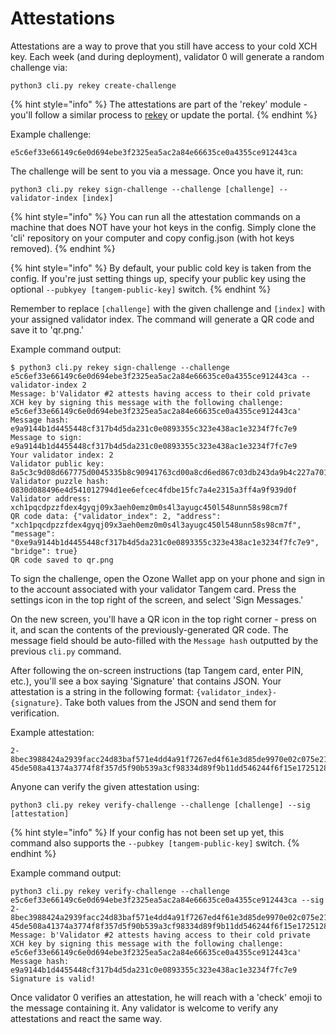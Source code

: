 # Attestations

Attestations are a way to prove that you still have access to your cold XCH key. Each week (and during deployment), validator 0 will generate a random challenge via:

```
python3 cli.py rekey create-challenge
```

{% hint style="info" %}
The attestations are part of the 'rekey' module - you'll follow a similar process to [rekey](rekeying.md) or update the portal.
{% endhint %}

Example challenge:

```
e5c6ef33e66149c6e0d694ebe3f2325ea5ac2a84e66635ce0a4355ce912443ca
```

The challenge will be sent to you via a message. Once you have it, run:

```
python3 cli.py rekey sign-challenge --challenge [challenge] --validator-index [index]
```

{% hint style="info" %}
You can run all the attestation commands on a machine that does NOT have your hot keys in the config. Simply clone the 'cli' repository on your computer and copy config.json (with hot keys removed).
{% endhint %}

{% hint style="info" %}
By default, your public cold key is taken from the config. If you're just setting things up, specify your public key using the optional `--pubkyey [tangem-public-key]` switch.
{% endhint %}

Remember to replace `[challenge]` with the given challenge and `[index]` with your assigned validator index. The command will generate a QR code and save it to 'qr.png.'

Example command output:

```
$ python3 cli.py rekey sign-challenge --challenge e5c6ef33e66149c6e0d694ebe3f2325ea5ac2a84e66635ce0a4355ce912443ca --validator-index 2
Message: b'Validator #2 attests having access to their cold private XCH key by signing this message with the following challenge: e5c6ef33e66149c6e0d694ebe3f2325ea5ac2a84e66635ce0a4355ce912443ca'
Message hash: e9a9144b1d4455448cf317b4d5da231c0e0893355c323e438ac1e3234f7fc7e9
Message to sign: e9a9144b1d4455448cf317b4d5da231c0e0893355c323e438ac1e3234f7fc7e9
Your validator index: 2
Validator public key: 8a5c3c9d08d667775d0045335b8c90941763cd00a8cd6ed867c03db243da9b4c227a7012859b9355376df297bd5d8811
Validator puzzle hash: 0830d088496e4d541012794d1ee6efcec4fdbe15fc7a4e2315a3ff4a9f939d0f
Validator address: xch1pqcdpzzfdex4gyqj09x3aeh0emz0m0s4l3ayugc450l548unn58s98cm7f
QR code data: {"validator_index": 2, "address": "xch1pqcdpzzfdex4gyqj09x3aeh0emz0m0s4l3ayugc450l548unn58s98cm7f", "message": "0xe9a9144b1d4455448cf317b4d5da231c0e0893355c323e438ac1e3234f7fc7e9", "bridge": true}
QR code saved to qr.png
```

To sign the challenge, open the Ozone Wallet app on your phone and sign in to the account associated with your validator Tangem card. Press the settings icon in the top right of the screen, and select 'Sign Messages.'

On the new screen, you'll have a QR icon in the top right corner - press on it, and scan the contents of the previously-generated QR code. The message field should be auto-filled with the `Message hash` outputted by the previous `cli.py` command.

After following the on-screen instructions (tap Tangem card, enter PIN, etc.), you'll see a box saying 'Signature' that contains JSON. Your attestation is a string in the following format: `{validator_index}-{signature}`. Take both values from the JSON and send them for verification.

Example attestation:

```
2-8bec3988424a2939facc24d83baf571e4dd4a91f7267ed4f61e3d85de9970e02c075e21f43ed98bb529b17f86d43e42f01d6767fa8439576a9708
45de508a41374a3774f8f357d5f90b539a3cf98334d89f9b11dd546244f6f15e1725128ba7e
```

Anyone can  verify the given attestation using:

```
python3 cli.py rekey verify-challenge --challenge [challenge] --sig [attestation]
```

{% hint style="info" %}
If your config has not been set up yet, this command also supports the `--pubkey [tangem-public-key]` switch.
{% endhint %}

Example command output:

```
python3 cli.py rekey verify-challenge --challenge e5c6ef33e66149c6e0d694ebe3f2325ea5ac2a84e66635ce0a4355ce912443ca --sig 2-8bec3988424a2939facc24d83baf571e4dd4a91f7267ed4f61e3d85de9970e02c075e21f43ed98bb529b17f86d43e42f01d6767fa8439576a9708
45de508a41374a3774f8f357d5f90b539a3cf98334d89f9b11dd546244f6f15e1725128ba7e
Message: b'Validator #2 attests having access to their cold private XCH key by signing this message with the following challenge: e5c6ef33e66149c6e0d694ebe3f2325ea5ac2a84e66635ce0a4355ce912443ca'
Message hash: e9a9144b1d4455448cf317b4d5da231c0e0893355c323e438ac1e3234f7fc7e9
Signature is valid!
```

Once validator 0 verifies an attestation,  he will reach with a 'check' emoji to the message containing it. Any validator is welcome to verify any attestations and react the same way.
